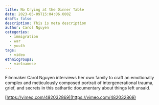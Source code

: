 ```yaml
---
title: No Crying at the Dinner Table
date: 2023-05-09T15:04:06.000Z
draft: false
description: This is meta description
author: Carol Nguyen
categories:
  - immigration
  - war
  - youth
tags:
  - video
ethnicgroups:
  - vietnamese
---
```


Filmmaker Carol Nguyen interviews her own family to craft an emotionally complex and meticulously composed portrait of intergenerational trauma, grief, and secrets in this cathartic documentary about things left unsaid.

[https://vimeo.com/482032869](https://vimeo.com/482032869)
